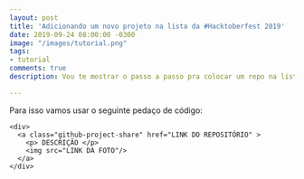 ```yaml
---
layout: post
title: 'Adicionando um novo projeto na lista da #Hacktoberfest 2019'
date: 2019-09-24 08:00:00 -0300
image: "/images/tutorial.png"
tags:
- tutorial
comments: true
description: Vou te mostrar o passo a passo pra colocar um repo na lista de 2019

---
```




Para isso vamos usar o seguinte pedaço de código:

    <div>
      <a class="github-project-share" href="LINK DO REPOSITÓRIO" >
        <p> DESCRIÇÃO </p>
        <img src="LINK DA FOTO"/>
      </a>
    </div>





